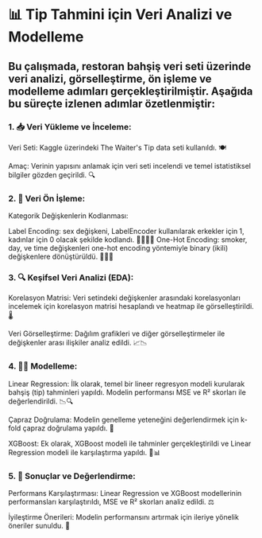 # 📊 Tip Tahmini için Veri Analizi ve Modelleme

## Bu çalışmada, restoran bahşiş veri seti üzerinde veri analizi, görselleştirme, ön işleme ve modelleme adımları gerçekleştirilmiştir. Aşağıda bu süreçte izlenen adımlar özetlenmiştir:

### 1. 📥 Veri Yükleme ve İnceleme:
Veri Seti: Kaggle üzerindeki The Waiter's Tip data seti kullanıldı. 🍽️

Amaç: Verinin yapısını anlamak için veri seti incelendi ve temel istatistiksel bilgiler gözden geçirildi. 🔍

### 2. 🔧 Veri Ön İşleme:
Kategorik Değişkenlerin Kodlanması:

Label Encoding: sex değişkeni, LabelEncoder kullanılarak erkekler için 1, kadınlar için 0 olacak şekilde kodlandı. 👨‍⚕️👩‍⚕️
One-Hot Encoding: smoker, day, ve time değişkenleri one-hot encoding yöntemiyle binary (ikili) değişkenlere dönüştürüldü. 🚬📅⏰
### 3. 🔍 Keşifsel Veri Analizi (EDA):
Korelasyon Matrisi: Veri setindeki değişkenler arasındaki korelasyonları incelemek için korelasyon matrisi hesaplandı ve heatmap ile görselleştirildi. 🌡️

Veri Görselleştirme: Dağılım grafikleri ve diğer görselleştirmeler ile değişkenler arası ilişkiler analiz edildi. 📈📉

### 4. 🧑‍🔬 Modelleme:
Linear Regression: İlk olarak, temel bir lineer regresyon modeli kurularak bahşiş (tip) tahminleri yapıldı. Modelin performansı MSE ve R² skorları ile değerlendirildi. 📉🔍

Çapraz Doğrulama: Modelin genelleme yeteneğini değerlendirmek için k-fold çapraz doğrulama yapıldı. 🔄

XGBoost: Ek olarak, XGBoost modeli ile tahminler gerçekleştirildi ve Linear Regression modeli ile karşılaştırma yapıldı. 🌟📊

### 5. 📝 Sonuçlar ve Değerlendirme:
Performans Karşılaştırması: Linear Regression ve XGBoost modellerinin performansları karşılaştırıldı, MSE ve R² skorları analiz edildi. ⚖️

İyileştirme Önerileri: Modelin performansını artırmak için ileriye yönelik öneriler sunuldu. 🚀
